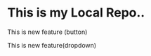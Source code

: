 # This is my Local Repo.. 
<p> This is new feature (button) </p>
<p> This is new feature(dropdown) </p>
